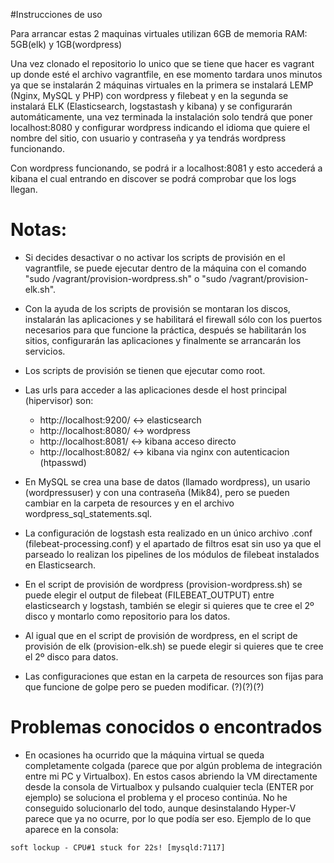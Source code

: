 
#Instrucciones de uso

Para arrancar estas 2 maquinas virtuales utilizan 6GB de memoria RAM: 5GB(elk) y 1GB(wordpress)

Una vez clonado el repositorio lo unico que se tiene que hacer es vagrant up donde esté el archivo vagrantfile, en ese momento tardara unos minutos ya que se instalarán 2 máquinas virtuales en la primera se instalará LEMP (Nginx, MySQL y PHP) con wordpress y filebeat y en la segunda se instalará ELK (Elasticsearch, logstastash y kibana) y se configurarán automáticamente, una vez terminada la instalación solo tendrá que poner localhost:8080 y configurar wordpress indicando el idioma que quiere el nombre del sitio, con usuario y contraseña y ya tendrás wordpress funcionando.

Con wordpress funcionando, se podrá ir a localhost:8081 y esto accederá a kibana el cual entrando en discover se podrá comprobar que los logs llegan.



# Notas:

- Si decides desactivar o no activar los scripts de provisión en el vagrantfile, se puede ejecutar dentro de la máquina con el comando "sudo /vagrant/provision-wordpress.sh" o "sudo /vagrant/provision-elk.sh".

- Con la ayuda de los scripts de provisión se montaran los discos, instalarán las aplicaciones y se habilitará el firewall sólo con los puertos necesarios para que funcione la práctica, después se habilitarán los sitios, configurarán las aplicaciones y finalmente se arrancarán los servicios.

- Los scripts de provisión se tienen que ejecutar como root.

- Las urls para acceder a las aplicaciones desde el host principal (hipervisor) son:
	- http://localhost:9200/ <-> elasticsearch
	- http://localhost:8080/ <-> wordpress
	- http://localhost:8081/ <-> kibana acceso directo
	- http://localhost:8082/ <-> kibana via nginx con autenticacion (htpasswd)
	

- En MySQL se crea una base de datos (llamado wordpress), un usario (wordpressuser) y con una contraseña (Mik84), pero se pueden cambiar en la carpeta de resources y en el archivo wordpress_sql_statements.sql.

- La configuración de logstash esta realizado en un único archivo .conf (filebeat-processing.conf) y el apartado de filtros esat sin uso ya que el parseado lo realizan los pipelines de los módulos de filebeat instalados en Elasticsearch.

- En el script de provisión de wordpress (provision-wordpress.sh) se puede elegir el output de filebeat (FILEBEAT_OUTPUT) entre elasticsearch y logstash, también se elegir si quieres que te cree el 2º disco y montarlo como repositorio para los datos.

- Al igual que en el script de provisión de wordpress, en el script de provisión de elk (provision-elk.sh) se puede elegir si quieres que te cree el 2º disco para datos.

- Las configuraciones que estan en la carpeta de resources son fijas para que funcione de golpe pero se pueden modificar. (?)(?)(?)

# Problemas conocidos o encontrados

- En ocasiones ha ocurrido que la máquina virtual se queda completamente colgada (parece que por algún problema de integración entre mi PC y Virtualbox). En estos casos abriendo la VM directamente desde la consola de Virtualbox y pulsando cualquier tecla (ENTER por ejemplo) se soluciona el problema y el proceso continúa. No he conseguido solucionarlo del todo, aunque desinstalando Hyper-V parece que ya no ocurre, por lo que podía ser eso. Ejemplo de lo que aparece en la consola:

```
soft lockup - CPU#1 stuck for 22s! [mysqld:7117]
```


